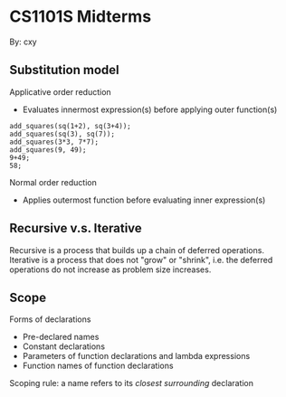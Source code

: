 # CS1101S Midterms

By: cxy

## Substitution model

Applicative order reduction

- Evaluates innermost expression(s) before applying outer function(s)

```
add_squares(sq(1+2), sq(3+4));
add_squares(sq(3), sq(7));
add_squares(3*3, 7*7);
add_squares(9, 49);
9+49;
58;
```

Normal order reduction

- Applies outermost function before evaluating inner expression(s)

## Recursive v.s. Iterative

Recursive is a process that builds up a chain of deferred operations.
Iterative is a process that does not "grow" or "shrink", i.e. the deferred operations do not increase as problem size increases.

## Scope

Forms of declarations

- Pre-declared names
- Constant declarations
- Parameters of function declarations and lambda expressions
- Function names of function declarations

Scoping rule: a name refers to its _closest surrounding_ declaration
